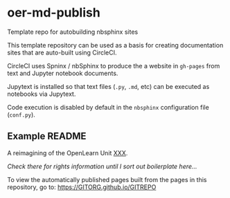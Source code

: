 # oer-md-publish
Template repo for autobuilding nbsphinx sites

This template repository can be used as a basis for creating documentation sites that are auto-built using CircleCI.

CircleCI uses Spninx / nbSphinx to produce the a website in `gh-pages` from text and Jupyter notebook documents.

Jupytext is installed so that text files (`.py`, `.md`, etc) can be executed as notebooks via Jupytext.

Code execution is disabled by default in the `nbsphinx` configuration file (`conf.py`).


## Example README
A reimagining of the OpenLearn Unit [XXX](https://www.open.edu/openlearn).

*Check there for rights information until I sort out boilerplate here...*

To view the automatically published pages built from the pages in this repository, go to: https://GITORG.github.io/GITREPO
